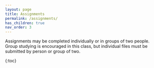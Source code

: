 ```yaml
---
layout: page
title: Assignments
permalink: /assignments/
has_children: true
nav_order: 3
---
```

  
  Assignments may be completed individually or in groups of two people. Group studying is encouraged in this class, but individual files must be submitted by person or group of two.  

{:toc}